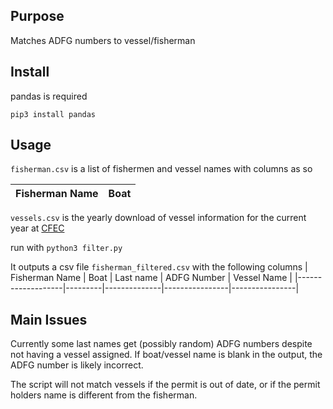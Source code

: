 ## Purpose
Matches ADFG numbers to vessel/fisherman
## Install
pandas is required

```pip3 install pandas```

## Usage
```fisherman.csv``` is a list of fishermen and vessel names with columns as so

|   Fisherman Name  |   Boat  |
|-------------------|---------|

```vessels.csv``` is the yearly download of vessel information for the current year at [CFEC](https://www.cfec.state.ak.us/plook/#downloads)

run with
```python3 filter.py```

It outputs a csv file ```fisherman_filtered.csv``` with the following columns
|   Fisherman Name  |   Boat  |   Last name  |   ADFG Number  |   Vessel Name  |
|-------------------|---------|--------------|----------------|----------------|


## Main Issues
Currently some last names get (possibly random) ADFG numbers despite not having a vessel assigned. If boat/vessel name is blank in the output, the ADFG number is likely incorrect.

The script will not match vessels if the permit is out of date, or if the permit holders name is different from the fisherman.
